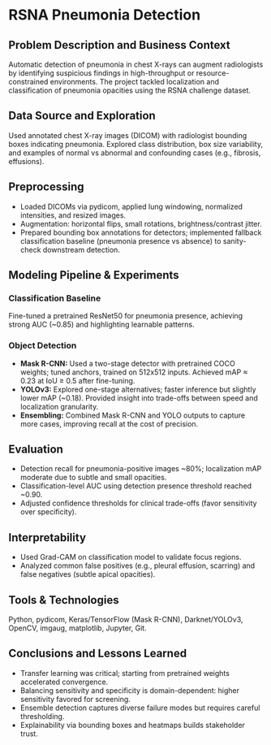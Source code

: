 # RSNA Pneumonia Detection

## Problem Description and Business Context
Automatic detection of pneumonia in chest X-rays can augment radiologists by identifying suspicious findings in high-throughput or resource-constrained environments. The project tackled localization and classification of pneumonia opacities using the RSNA challenge dataset.

## Data Source and Exploration
Used annotated chest X-ray images (DICOM) with radiologist bounding boxes indicating pneumonia. Explored class distribution, box size variability, and examples of normal vs abnormal and confounding cases (e.g., fibrosis, effusions).

## Preprocessing
- Loaded DICOMs via pydicom, applied lung windowing, normalized intensities, and resized images.
- Augmentation: horizontal flips, small rotations, brightness/contrast jitter.
- Prepared bounding box annotations for detectors; implemented fallback classification baseline (pneumonia presence vs absence) to sanity-check downstream detection.

## Modeling Pipeline & Experiments
### Classification Baseline
Fine-tuned a pretrained ResNet50 for pneumonia presence, achieving strong AUC (~0.85) and highlighting learnable patterns.

### Object Detection
- **Mask R-CNN:** Used a two-stage detector with pretrained COCO weights; tuned anchors, trained on 512x512 inputs. Achieved mAP ≈ 0.23 at IoU ≥ 0.5 after fine-tuning.
- **YOLOv3:** Explored one-stage alternatives; faster inference but slightly lower mAP (~0.18). Provided insight into trade-offs between speed and localization granularity.
- **Ensembling:** Combined Mask R-CNN and YOLO outputs to capture more cases, improving recall at the cost of precision.

## Evaluation
- Detection recall for pneumonia-positive images ~80%; localization mAP moderate due to subtle and small opacities.
- Classification-level AUC using detection presence threshold reached ~0.90.
- Adjusted confidence thresholds for clinical trade-offs (favor sensitivity over specificity).

## Interpretability
- Used Grad-CAM on classification model to validate focus regions.
- Analyzed common false positives (e.g., pleural effusion, scarring) and false negatives (subtle apical opacities).

## Tools & Technologies
Python, pydicom, Keras/TensorFlow (Mask R-CNN), Darknet/YOLOv3, OpenCV, imgaug, matplotlib, Jupyter, Git.

## Conclusions and Lessons Learned
- Transfer learning was critical; starting from pretrained weights accelerated convergence.
- Balancing sensitivity and specificity is domain-dependent: higher sensitivity favored for screening.
- Ensemble detection captures diverse failure modes but requires careful thresholding.
- Explainability via bounding boxes and heatmaps builds stakeholder trust.
